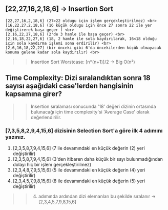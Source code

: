 ## [22,27,16,2,18,6] -> Insertion Sort <br>
```
[22,27,16,2,18,6] (27>22 oldugu için işlem gerçekleştirilmez) <br>
[16,22,27,2,18,6] (16 küçük oldugu için önce 27 sonra 22 ile yer değiştirerek başa geçer ) <br>
[2,16,22,27,18,6] (2'de 3 hamle ile başa geçer) <br>
[2,16,18,22,27,6] (18, 2 hamle ile sola kaydırılarak, 16<18 olduğu için sola kaydırma işlemi sona erdirilir) <br>
[2,6,16,18,22,27] (bir önceki gibi 6'da öncekilerden küçük olmayacak konuma gelene kadar sola kaydırılır) <br>
```
>> Insertion Sort Worstcase: [n*(n+1)]/2 -> Big O(n²)

## Time Complexity: Dizi sıralandıktan sonra 18 sayısı aşağıdaki case'lerden hangisinin kapsamına girer? <br>

>> Insertion sıralaması sonucunda '18' değeri dizinin ortasında bulunacağı için time complexity'si 'Average Case' olarak değerlendirilir. <br>

### [7,3,5,8,2,9,4,15,6] dizisinin Selection Sort'a göre ilk 4 adımını yazınız.

1. [2,3,5,8,7,9,4,15,6] (7 ile devamındaki en küçük değerin (2) yeri değiştirilir) <br>
2. [2,3,5,8,7,9,4,15,6] (3'den itibaren daha küçük bir sayı bulunmadığından dolayı hiç bir işlem gerçekleştirilmez) <br>
3. [2,3,4,8,7,9,5,15,6] (5 ile devamındaki en küçük değerin (4) yeri değiştirilir) <br>
4. [2,3,4,5,7,9,8,15,6] (8 ile devamındaki en küçük değerin (5) yeri değiştirilir) <br>
>> 4. adımında ardından dizi elemanları bu şekilde sıralanır -> [2,3,4,5,7,9,8,15,6]


